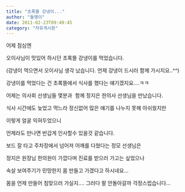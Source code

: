 ```yaml
---
title: "초록뜰 강냉이..."
author: "돌멩이"
date: 2011-02-23T09:49:45
category: "자유게시판"
---
```


어제 점심엔

오이사님이 맛있어 하시던 초록뜰 강냉이를 먹었습니다.

(강냉이 먹으면서 오이사님 생각 났습니다. 언제 강냉이 드시러 함께 가시지요..^^)

강냉이를 먹었다는 건 초록뜰에서 식사를 했다는 얘기겠지요....ㅋㅋ

어제는 의사회 선생님들 몇분과  함께 정지은 한의사 선생님을 만났습니다.

식사 시간에도 늦었고 먹느라 정신없어 많은 얘기를 나누지 못해 아쉬웠지만

이렇게 얼굴 익혀두었으니

언제라도 만나면 반갑게 인사할수 있을것 같습니다.

보드 잘 타고 주차장에서 넘어져 어깨를 다쳤다는 정모 선생님은

정지은 원장님 한의원이 가깝다며 진료를 받으러 가고는 싶었으나

속살 보여주기가 민망한지 몸 만들고 가겠다고 하시네요...

몸을 언제 만들어 침맞으러 가실지.... 그러다 팔 안돌아갈까 걱정스럽습니다...

